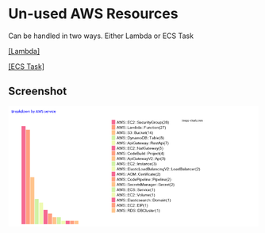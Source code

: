 # Un-used AWS Resources

Can be handled in two ways. Either Lambda or ECS Task

[[Lambda]](Lambda/README.md)

[[ECS Task]](ECS/README.md)

## Screenshot

![alt text](Images/Unused.png)
